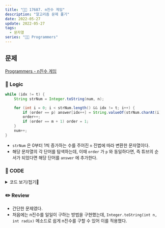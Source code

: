 ```yaml
---
title: "👩‍💻 17687. n진수 게임"
description: "알고리즘 문제 풀기"
date: 2022-05-27
update: 2022-05-27
tags:
  - 문자열
series: "👩‍💻 Programmers"
---
```


## 문제
[Programmers - n진수 게임](https://programmers.co.kr/learn/courses/30/lessons/17687)

### 📍 **Logic**

```java
while (idx != t) {
    String strNum = Integer.toString(num, n);

    for (int i = 0; i < strNum.length() && idx != t; i++) {
        if (order == p) answer[idx++] = String.valueOf(strNum.charAt(i)).toUpperCase();
        order++;
        if (order == m + 1) order = 1;
    }
    num++;
}
```
- `strNum` 은 0부터 1씩 증가하는 수를 주어진 `n` 진법에 따라 변환한 문자열이다.
- 해당 문자열의 각 단어를 탐색하는데, 이때 `order` 가 `p` 와 동일하다면, 즉 튜브의 순서가 되었다면 해당 단어를 `answer` 에 추가한다.

### 📄 **CODE**

<details>
  <summary>코드 보기/접기💫</summary>
    <div markdown="1">

    import java.util.*;

    class Solution {
        public String solution(int n, int t, int m, int p) {
            String[] answer = new String[t];
            int num = 0;
            int idx = 0;
            int order = 1;

            while (idx != t) {
                String strNum = Integer.toString(num, n);

                for (int i = 0; i < strNum.length() && idx != t; i++) {
                    if (order == p) answer[idx++] = String.valueOf(strNum.charAt(i)).toUpperCase();
                    order++;
                    if (order == m + 1) order = 1;
                }
                num++;
            }
            
            return String.join("", answer);
        }
    }
  	</div>
</details>

### ✏️ **Review**
- 간단한 문제였다.
- 처음에는 n진수를 일일이 구하는 방법을 구현했는데, `Integer.toString(int n, int radix)` 메소드로 쉽게 n진수를 구할 수 있어 이를 적용했다.